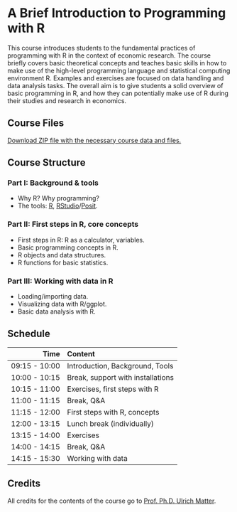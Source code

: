 # A Brief Introduction to Programming with R

This course introduces students to the fundamental practices of programming with R in the context of economic research. The course briefly covers basic theoretical concepts and teaches basic skills in how to make use of the high-level programming language and statistical computing environment R. Examples and exercises are focused on data handling and data analysis tasks. The overall aim is to give students a solid overview of basic programming in R, and how they can potentially make use of R during their studies and research in economics.

## Course Files

[Download ZIP file with the necessary course data and files.](https://github.com/JLDC/intro-to-r/archive/refs/heads/master.zip)

## Course Structure

### Part I: Background & tools
- Why R? Why programming?
- The tools: [R](https://www.r-project.org/), [RStudio](https://www.rstudio.com/)/[Posit](https://posit.co/).

### Part II: First steps in R, core concepts
- First steps in R: R as a calculator, variables.
- Basic programming concepts in R.
- R objects and data structures.
- R functions for basic statistics.

### Part III: Working with data in R
- Loading/importing data.
- Visualizing data with R/ggplot.
- Basic data analysis with R.

## Schedule

|Time|Content|
|--:|:--|
|09:15 - 10:00|Introduction, Background, Tools|
|10:00 - 10:15|Break, support with installations|
|10:15 - 11:00|Exercises, first steps with R|
|11:00 - 11:15|Break, Q&A|
|11:15 - 12:00|First steps with R, concepts|
|12:00 - 13:15|Lunch break (individually)|
|13:15 - 14:00|Exercises|
|14:00 - 14:15|Break, Q&A|
|14:15 - 15:30|Working with data|

## Credits
All credits for the contents of the course go to [Prof. Ph.D. Ulrich Matter](https://umatter.github.io/).
